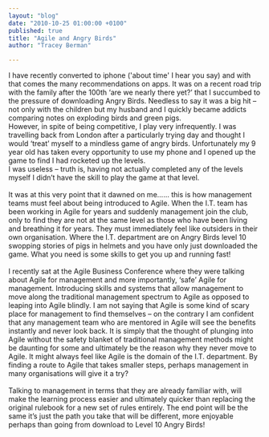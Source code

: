 ```yaml
---
layout: "blog"
date: "2010-10-25 01:00:00 +0100"
published: true
title: "Agile and Angry Birds"
author: "Tracey Berman"

---
```


<p>I have recently converted to iphone (&#39;about time&#39; I hear you say) and with that comes the many recommendations on apps. It was on a recent road trip with the family after the 100th &lsquo;are we nearly there yet?&rsquo; that I succumbed to the pressure of downloading Angry Birds. Needless to say it was a big hit &ndash; not only with the children but my husband and I quickly became addicts comparing notes on exploding birds and green pigs.<br />
However, in spite of being competitive, I play very infrequently. I was travelling back from London after a particularly trying day and thought I would &lsquo;treat&rsquo; myself to a mindless game of angry birds. Unfortunately my 9 year old has taken every opportunity to use my phone and I opened up the game to find I had rocketed up the levels.<br />
I was useless &ndash; truth is, having not actually completed any of the levels myself I didn&rsquo;t have the skill to play the game at that level.<br />
<br />
It was at this very point that it dawned on me...... this is how management teams must feel about being introduced to Agile. When the I.T. team has been working in Agile for years and suddenly management join the club, only to find they are not at the same level as those who have been living and breathing it for years. They must immediately feel like outsiders in their own organisation. Where the I.T. department are on Angry Birds level 10 swopping stories of pigs in helmets and you have only just downloaded the game. What you need is some skills to get you up and running fast!<br />
<br />
I recently sat at the Agile Business Conference where they were talking about Agile for management and more importantly, &lsquo;safe&rsquo; Agile for management. Introducing skills and systems that allow management to move along the traditional management spectrum to Agile as opposed to leaping into Agile blindly. I am not saying that Agile is some kind of scary place for management to find themselves &ndash; on the contrary I am confident that any management team who are mentored in Agile will see the benefits instantly and never look back. It is simply that the thought of plunging into Agile without the safety blanket of traditional management methods might be daunting for some and ultimately be the reason why they never move to Agile. It might always feel like Agile is the domain of the I.T. department. By finding a route to Agile that takes smaller steps, perhaps management in many organisations will give it a try?<br />
<br />
Talking to management in terms that they are already familiar with, will make the learning process easier and ultimately quicker than replacing the original rulebook for a new set of rules entirely. The end point will be the same it&rsquo;s just the path you take that will be different, more enjoyable perhaps than going from download to Level 10 Angry Birds!</p>

